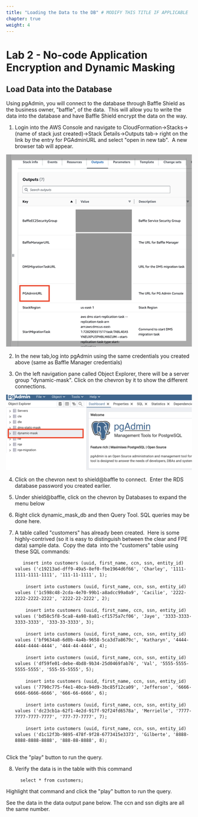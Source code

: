 ```yaml
---
title: "Loading the Data to the DB" # MODIFY THIS TITLE IF APPLICABLE
chapter: true
weight: 4 
---
```

# Lab 2 - No-code Application Encryption and Dynamic Masking

Load Data into the Database
---------------------------

Using pgAdmin, you will connect to the database through Baffle Shield as the business owner, "baffle", of the data.  This will allow you to write the data into the database and have Baffle Shield encrypt the data on the way.

1.  Login into the AWS Console and navigate to CloudFormation->Stacks->(name of stack just created)->Stack Details->Outputs tab-> right on the link by the entry for PGAdminURL and select "open in new tab".  A new browser tab will appear.

   ![Capture-PGAdmin](../3_ModuleThree/images/PG-Admin-Output.png)

2.  In the new tab,log into pgAdmin using the same credentials you created above (same as Baffle Manager credentials)

3.  On the left navigation pane called Object Explorer, there will be a server group "dynamic-mask". Click on the chevron by it to show the different connections.  

   ![Capture-PGAdmin-Connection](../3_ModuleThree/images/PG-Admin-Connection.png)

4.  Click on the chevron next to shield@baffle to connect.  Enter the RDS database password you created earlier.

5.  Under shield@baffle, click on the chevron by Databases to expand the menu below

6.  Right click dynamic_mask_db and then Query Tool. SQL queries may be done here.

7.  A table called "customers" has already been created.  Here is some highly-contrived (so it is easy to distinguish between the clear and FPE data) sample data.  Copy the data  into the "customers" table using these SQL commands:
    ```
       insert into customers (uuid, first_name, ccn, ssn, entity_id) values ('c19213ad-dff9-49a5-8ef0-fbe1964d6f66', 'Charley', '1111-1111-1111-1111', '111-11-1111', 1);
        
        insert into customers (uuid, first_name, ccn, ssn, entity_id) values ('1c598c48-2cda-4e70-99b1-a8adcc99a0a9', 'Cacilie', '2222-2222-2222-2222', '2222-22-2222', 2);
        
        insert into customers (uuid, first_name, ccn, ssn, entity_id) values ('bd58c5f8-5ca8-4a98-8a81-cf1575a7cf06', 'Jaye', '3333-3333-3333-3333', '333-33-3333', 3);
        
        insert into customers (uuid, first_name, ccn, ssn, entity_id) values ('bf9634a8-6d0b-4a4b-9658-5ca3d7a8679c', 'Katharyn', '4444-4444-4444-4444', '444-44-4444', 4);
        
        insert into customers (uuid, first_name, ccn, ssn, entity_id) values ('df59fe01-debe-4bd8-9b34-25d0469fab76', 'Val', '5555-5555-5555-5555', '555-55-5555', 5);
        
        insert into customers (uuid, first_name, ccn, ssn, entity_id) values ('7790c775-f4e1-40ca-94d9-3bc85f12ca09', 'Jefferson', '6666-6666-6666-6666', '666-66-6666', 6);
        
        insert into customers (uuid, first_name, ccn, ssn, entity_id) values ('dc23cb1a-62f1-4e2d-917f-92f24fd6578a', 'Merrielle', '7777-7777-7777-7777', '777-77-7777', 7);
        
        insert into customers (uuid, first_name, ccn, ssn, entity_id) values ('d1c12f3b-9895-478f-9f28-6773415e3373', 'Gilberte', '8888-8888-8888-8888', '888-88-8888', 8);
    

   Click the "play" button to run the query.

8.  Verify the data is in the table with this command
    ```
      select * from customers;
   Highlight that command and click the "play" button to run the query.

See the data in the data output pane below. The ccn and ssn digits are all the same number.

